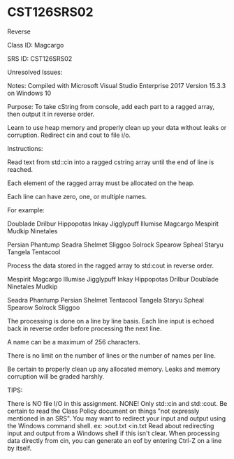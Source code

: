 # CST126SRS02
Reverse

Class ID: Magcargo

SRS ID: CST126SRS02

Unresolved Issues:

Notes: Compiled with Microsoft Visual Studio Enterprise 2017 Version 15.3.3 on Windows 10

Purpose: To take cString from console, add each part to a ragged array, then output it in reverse order.

Learn to use heap memory and properly clean up your data without leaks or corruption.
Redirect cin and cout to file i/o.

Instructions:

Read text from std::cin into a ragged cstring array until the end of line is reached.

Each element of the ragged array must be allocated on the heap.

Each line can have zero, one, or multiple names.

For example:

Doublade Drilbur Hippopotas Inkay Jigglypuff lllumise Magcargo Mespirit
Mudkip Ninetales

Persian Phantump Seadra
Shelmet
Sliggoo Solrock Spearow Spheal Staryu Tangela Tentacool

Process the data stored in the ragged array to std:cout in reverse order.

Mespirit Magcargo lllumise Jigglypuff Inkay Hippopotas Drilbur Doublade
Ninetales Mudkip

Seadra Phantump Persian
Shelmet
Tentacool Tangela Staryu Spheal Spearow Solrock Sliggoo

The processing is done on a line by line basis. Each line input is echoed back in reverse order before processing the next line.

A name can be a maximum of 256 characters.

There is no limit on the number of lines or the number of names per line.

Be certain to properly clean up any allocated memory. Leaks and memory corruption will be graded harshly.

TIPS:

There is NO file I/O in this assignment. NONE! Only std::cin and std::cout.
Be certain to read the Class Policy document on things "not expressly mentioned in an SRS".
You may want to redirect your input and output using the Windows command shell. ex: >out.txt <in.txt
Read about redirecting input and output from a Windows shell if this isn't clear.
When processing data directly from cin, you can generate an eof by entering Ctrl-Z on a line by itself.